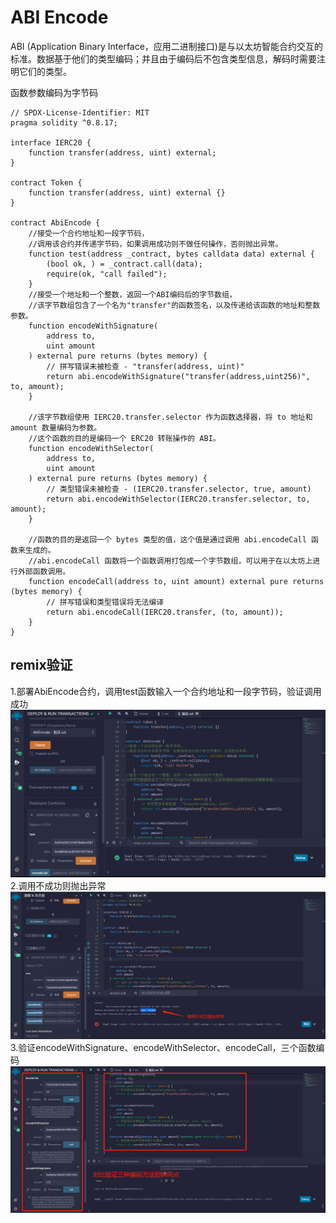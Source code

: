 # ABI Encode
ABI (Application Binary Interface，应用二进制接口)是与以太坊智能合约交互的标准。数据基于他们的类型编码；并且由于编码后不包含类型信息，解码时需要注明它们的类型。


函数参数编码为字节码

```solidity
// SPDX-License-Identifier: MIT
pragma solidity ^0.8.17;

interface IERC20 {
    function transfer(address, uint) external;
}

contract Token {
    function transfer(address, uint) external {}
}

contract AbiEncode {
    //接受一个合约地址和一段字节码，
    //调用该合约并传递字节码，如果调用成功则不做任何操作，否则抛出异常。
    function test(address _contract, bytes calldata data) external {
        (bool ok, ) = _contract.call(data);
        require(ok, "call failed");
    }
    //接受一个地址和一个整数，返回一个ABI编码后的字节数组，
    //该字节数组包含了一个名为"transfer"的函数签名，以及传递给该函数的地址和整数参数。
    function encodeWithSignature(
        address to,
        uint amount
    ) external pure returns (bytes memory) {
        // 拼写错误未被检查 - "transfer(address, uint)"
        return abi.encodeWithSignature("transfer(address,uint256)", to, amount);
    }
    
    //该字节数组使用 IERC20.transfer.selector 作为函数选择器，将 to 地址和 amount 数量编码为参数。
    //这个函数的目的是编码一个 ERC20 转账操作的 ABI。
    function encodeWithSelector(
        address to,
        uint amount
    ) external pure returns (bytes memory) {
        // 类型错误未被检查 - (IERC20.transfer.selector, true, amount)
        return abi.encodeWithSelector(IERC20.transfer.selector, to, amount);
    }
    
    //函数的目的是返回一个 bytes 类型的值，这个值是通过调用 abi.encodeCall 函数来生成的。
    //abi.encodeCall 函数将一个函数调用打包成一个字节数组，可以用于在以太坊上进行外部函数调用。
    function encodeCall(address to, uint amount) external pure returns (bytes memory) {
        // 拼写错误和类型错误将无法编译
        return abi.encodeCall(IERC20.transfer, (to, amount));
    }
}
```


## remix验证
1.部署AbiEncode合约，调用test函数输入一个合约地址和一段字节码，验证调用成功
![39-1.png](img/39-1.png)
2.调用不成功则抛出异常
![39-2.jpg](img/39-2.jpg)
3.验证encodeWithSignature、encodeWithSelector、encodeCall，三个函数编码
![39-3.jpg](img/39-3.jpg)